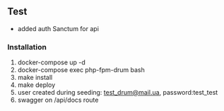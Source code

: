 ## Test

- added auth Sanctum for api

### Installation

1. docker-compose up -d
2. docker-compose exec php-fpm-drum bash
3. make install
4. make deploy
5. user created during seeding: test_drum@mail.ua, password:test_test
6. swagger on /api/docs route
